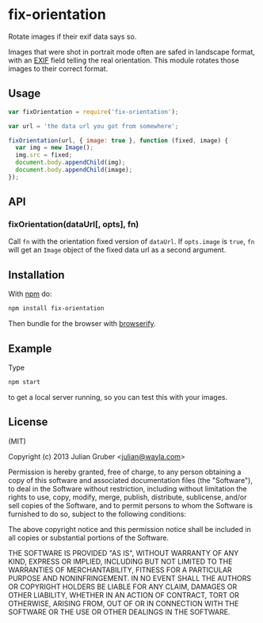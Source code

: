 
# fix-orientation

Rotate images if their exif data says so.

Images that were shot in portrait mode often are safed in landscape format, with
an [EXIF](https://en.wikipedia.org/wiki/Exchangeable_image_file_format) field
telling the real orientation. This module rotates those images to their correct
format.

## Usage

```js
var fixOrientation = require('fix-orientation');

var url = 'the data url you got from somewhere';

fixOrientation(url, { image: true }, function (fixed, image) {
  var img = new Image();
  img.src = fixed;
  document.body.appendChild(img);
  document.body.appendChild(image);
});
```

## API

### fixOrientation(dataUrl[, opts], fn)

Call `fn` with the orientation fixed version of `dataUrl`. If `opts.image` is
`true`, `fn` will get an `Image` object of the fixed data url as a second
argument.

## Installation

With [npm](https://npmjs.org) do:

```bash
npm install fix-orientation
```

Then bundle for the browser with
[browserify](https://github.com/substack/node-browserify).

## Example

Type

```bash
npm start
```

to get a local server running, so you can test this with your images.

## License

(MIT)

Copyright (c) 2013 Julian Gruber &lt;julian@wayla.com&gt;

Permission is hereby granted, free of charge, to any person obtaining a copy of
this software and associated documentation files (the "Software"), to deal in
the Software without restriction, including without limitation the rights to
use, copy, modify, merge, publish, distribute, sublicense, and/or sell copies
of the Software, and to permit persons to whom the Software is furnished to do
so, subject to the following conditions:

The above copyright notice and this permission notice shall be included in all
copies or substantial portions of the Software.

THE SOFTWARE IS PROVIDED "AS IS", WITHOUT WARRANTY OF ANY KIND, EXPRESS OR
IMPLIED, INCLUDING BUT NOT LIMITED TO THE WARRANTIES OF MERCHANTABILITY,
FITNESS FOR A PARTICULAR PURPOSE AND NONINFRINGEMENT. IN NO EVENT SHALL THE
AUTHORS OR COPYRIGHT HOLDERS BE LIABLE FOR ANY CLAIM, DAMAGES OR OTHER
LIABILITY, WHETHER IN AN ACTION OF CONTRACT, TORT OR OTHERWISE, ARISING FROM,
OUT OF OR IN CONNECTION WITH THE SOFTWARE OR THE USE OR OTHER DEALINGS IN THE
SOFTWARE.
